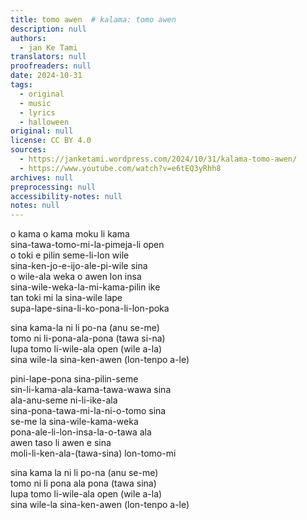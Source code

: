 ```yaml
---
title: tomo awen  # kalama: tomo awen
description: null
authors:
  - jan Ke Tami
translators: null
proofreaders: null
date: 2024-10-31
tags:
  - original
  - music
  - lyrics
  - halloween
original: null
license: CC BY 4.0
sources:
  - https://janketami.wordpress.com/2024/10/31/kalama-tomo-awen/
  - https://www.youtube.com/watch?v=e6tEQ3yRhh8
archives: null
preprocessing: null
accessibility-notes: null
notes: null
---
```


o kama o kama moku li kama  \
sina-tawa-tomo-mi-la-pimeja-li open  \
o toki e pilin seme-li-lon wile  \
sina-ken-jo-e-ijo-ale-pi-wile sina  \
o wile-ala weka o awen lon insa  \
sina-wile-weka-la-mi-kama-pilin ike  \
tan toki mi la sina-wile lape  \
supa-lape-sina-li-ko-pona-li-lon-poka

sina kama-la ni li po-na (anu se-me)  \
tomo ni li-pona-ala-pona (tawa si-na)  \
lupa tomo li-wile-ala open (wile a-la)  \
sina wile-la sina-ken-awen (lon-tenpo a-le)

pini-lape-pona sina-pilin-seme  \
sin-li-kama-ala-kama-tawa-wawa sina  \
ala-anu-seme ni-li-ike-ala  \
sina-pona-tawa-mi-la-ni-o-tomo sina  \
se-me la sina-wile-kama-weka  \
pona-ale-li-lon-insa-la-o-tawa ala  \
awen taso li awen e sina  \
moli-li-ken-ala-(tawa-sina) lon-tomo-mi

sina kama la ni li po-na (anu se-me)  \
tomo ni li pona ala pona (tawa sina)  \
lupa tomo li-wile-ala open (wile a-la)  \
sina wile-la sina-ken-awen (lon-tenpo a-le)
